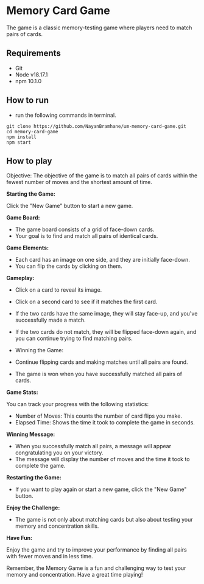 # Memory Card Game

The game is a classic memory-testing game where players need to match pairs of cards.


## Requirements

- Git
- Node v18.17.1
- npm 10.1.0


## How to run

- run the following commands in terminal.

```shell
git clone https://github.com/NayanBramhane/um-memory-card-game.git
cd memory-card-game
npm install
npm start
```

## How to play

Objective: The objective of the game is to match all pairs of cards within the fewest number of moves and the shortest amount of time.


**Starting the Game:**

Click the "New Game" button to start a new game.


**Game Board:**

- The game board consists of a grid of face-down cards.
- Your goal is to find and match all pairs of identical cards.


**Game Elements:**

- Each card has an image on one side, and they are initially face-down.
- You can flip the cards by clicking on them.


**Gameplay:**

- Click on a card to reveal its image.
- Click on a second card to see if it matches the first card.
- If the two cards have the same image, they will stay face-up, and you've successfully made a match.
- If the two cards do not match, they will be flipped face-down again, and you can continue trying to find matching pairs.
- Winning the Game:

- Continue flipping cards and making matches until all pairs are found.
- The game is won when you have successfully matched all pairs of cards.


**Game Stats:**

You can track your progress with the following statistics:

- Number of Moves: This counts the number of card flips you make.
- Elapsed Time: Shows the time it took to complete the game in seconds.


**Winning Message:**

- When you successfully match all pairs, a message will appear congratulating you on your victory.
- The message will display the number of moves and the time it took to complete the game.


**Restarting the Game:**

- If you want to play again or start a new game, click the "New Game" button.


**Enjoy the Challenge:**

- The game is not only about matching cards but also about testing your memory and concentration skills.


**Have Fun:**

Enjoy the game and try to improve your performance by finding all pairs with fewer moves and in less time.

Remember, the Memory Game is a fun and challenging way to test your memory and concentration. Have a great time playing!